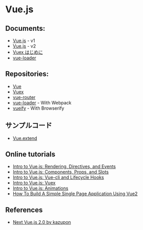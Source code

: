 # Vue.js

## Documents:
- [Vue.js](https://v1-jp.vuejs.org/guide/) - v1
- [Vue.js](https://jp.vuejs.org/v2/guide/) - v2
- [Vuex はじめに](https://vuex.vuejs.org/ja/index.html)
- [vue-loader](https://vue-loader.vuejs.org/ja/)

## Repositories:
- [Vue](https://github.com/vuejs/vue)
- [Vuex](https://github.com/vuejs/vuex)
- [vue-router](https://github.com/vuejs/vue-router)
- [vue-loader](https://github.com/vuejs/vue-loader) - With Webpack
- [vueify](https://github.com/vuejs/vueify) - With Browserify

## サンプルコード
- [Vue.extend](https://jsfiddle.net/stageclear/ek69zqs4/) 

## Online tutorials
- [Intro to Vue.js: Rendering, Directives, and Events](https://css-tricks.com/intro-to-vue-1-rendering-directives-events/)
- [Intro to Vue.js: Components, Props, and Slots](https://css-tricks.com/intro-to-vue-2-components-props-slots/)
- [Intro to Vue.js: Vue-cli and Lifecycle Hooks](https://css-tricks.com/intro-to-vue-3-vue-cli-lifecycle-hooks/)
- [Intro to Vue.js: Vuex](https://css-tricks.com/intro-to-vue-4-vuex/)
- [Intro to Vue.js: Animations](https://css-tricks.com/intro-to-vue-5-animations/)
- [How To Build A Simple Single Page Application Using Vue2](https://scotch.io/tutorials/how-to-build-a-simple-single-page-application-using-vue-2-part-1)

## References
- [Next Vue.js 2.0 by kazupon](https://speakerdeck.com/kazupon/next-vue-dot-js-2-dot-0)
